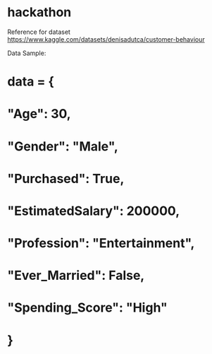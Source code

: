 # hackathon

Reference for dataset https://www.kaggle.com/datasets/denisadutca/customer-behaviour


Data Sample: 
# data = {
#     "Age": 30,
#     "Gender": "Male",
#     "Purchased": True,
#     "EstimatedSalary": 200000,
#     "Profession": "Entertainment",
#     "Ever_Married": False,
#     "Spending_Score": "High"
# }